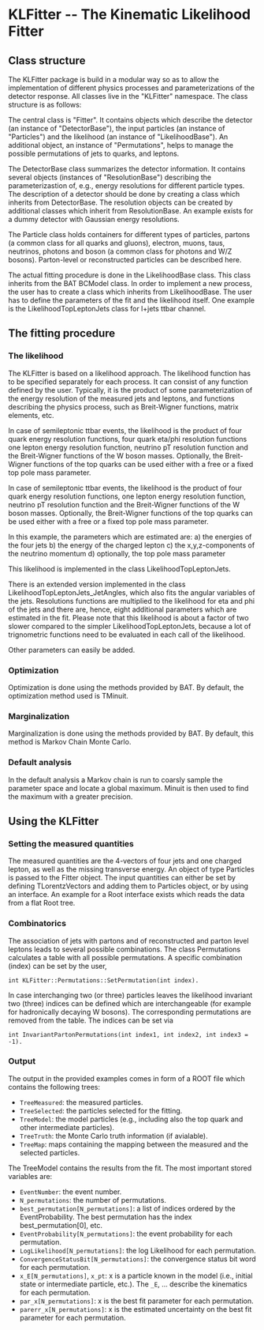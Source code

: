 # KLFitter -- The Kinematic Likelihood Fitter

## Class structure

The KLFitter package is build in a modular way so as to allow the
implementation of different physics processes and parameterizations of
the detector response. All classes live in the "KLFitter" namespace.
The class structure is as follows:

The central class is "Fitter". It contains objects which describe the
detector (an instance of "DetectorBase"), the input particles (an
instance of "Particles") and the likelihood (an instance of
"LikelihoodBase"). An additional object, an instance of
"Permutations", helps to manage the possible permutations of jets to
quarks, and leptons.

The DetectorBase class summarizes the detector information. It
contains several objects (instances of "ResolutionBase") describing
the parameterizastion of, e.g., energy resolutions for different
particle types. The description of a detector should be done by
creating a class which inherits from DetectorBase. The resolution
objects can be created by additional classes which inherit from
ResolutionBase. An example exists for a dummy detector with Gaussian
energy resolutions.

The Particle class holds containers for different types of particles,
partons (a common class for all quarks and gluons), electron, muons,
taus, neutrinos, photons and boson (a common class for photons and W/Z
bosons). Parton-level or reconstructed particles can be described
here.

The actual fitting procedure is done in the LikelihoodBase class. This
class inherits from the BAT BCModel class. In order to implement a new
process, the user has to create a class which inherits from
LikelihoodBase. The user has to define the parameters of the fit and
the likelihood itself. One example is the LikelihoodTopLeptonJets
class for l+jets ttbar channel.


## The fitting procedure

### The likelihood

The KLFitter is based on a likelihood approach. The likelihood
function has to be specified separately for each process. It can
consist of any function defined by the user. Typically, it is the
product of some parameterization of the energy resolution of the
measured jets and leptons, and functions describing the physics
process, such as Breit-Wigner functions, matrix elements, etc.

In case of semileptonic ttbar events, the likelihood is the product of
four quark energy resolution functions, four quark eta/phi resolution
functions one lepton energy resolution function, neutrino pT
resolution function and the Breit-Wigner functions of the W boson
masses. Optionally, the Breit-Wigner functions of the top quarks can
be used either with a free or a fixed top pole mass parameter.

In case of semileptonic ttbar events, the likelihood is the product of
four quark energy resolution functions, one lepton energy resolution
function, neutrino pT resolution function and the Breit-Wigner
functions of the W boson masses. Optionally, the Breit-Wigner
functions of the top quarks can be used either with a free or a fixed
top pole mass parameter.

In this example, the parameters which are estimated are: 
a) the energies of the four jets
b) the energy of the charged lepton
c) the x,y,z-components of the neutrino momentum
d) optionally, the top pole mass parameter

This likelihood is implemented in the class LikelihoodTopLeptonJets.

There is an extended version implemented in the class
LikelihoodTopLeptonJets_JetAngles, which also fits the angular
variables of the jets. Resolutions functions are multiplied to the
likelihood for eta and phi of the jets and there are, hence, eight
additional parameters which are estimated in the fit. Please note that
this likelihood is about a factor of two slower compared to the
simpler LikelihoodTopLeptonJets, because a lot of trignometric
functions need to be evaluated in each call of the likelihood.

Other parameters can easily be added. 

### Optimization

Optimization is done using the methods provided by BAT. By default,
the optimization method used is TMinuit.

### Marginalization

Marginalization is done using the methods provided by BAT. By default,
this method is Markov Chain Monte Carlo.

### Default analysis

In the default analysis a Markov chain is run to coarsly sample the
parameter space and locate a global maximum. Minuit is then used to
find the maximum with a greater precision.


## Using the KLFitter

### Setting the measured quantities

The measured quantities are the 4-vectors of four jets and one charged
lepton, as well as the missing transverse energy. An object of type
Particles is passed to the Fitter object. The input quantities can
either be set by defining TLorentzVectors and adding them to Particles
object, or by using an interface. An example for a Root interface
exists which reads the data from a flat Root tree.

### Combinatorics

The association of jets with partons and of reconstructed and parton
level leptons leads to several possible combinations. The class
Permutations calculates a table with all possible permutations. A
specific combination (index) can be set by the user,

```
int KLFitter::Permutations::SetPermutation(int index). 
```

In case interchanging two (or three) particles leaves the likelihood
invariant two (three) indices can be defined which are interchangeable
(for example for hadronically decaying W bosons). The corresponding
permutations are removed from the table. The indices can be set via

```
int InvariantPartonPermutations(int index1, int index2, int index3 = -1). 
```


### Output

The output in the provided examples comes in form of a ROOT file which
contains the following trees:

* `TreeMeasured`: the measured particles.
* `TreeSelected`: the particles selected for the fitting.
* `TreeModel`: the model particles (e.g., including also the top quark
  and other intermediate particles).
* `TreeTruth`: the Monte Carlo truth information (if avialable).
* `TreeMap`: maps containing the mapping between the measured and the
  selected particles.

The TreeModel contains the results from the fit. The most important
stored variables are:

* `EventNumber`: the event number.
* `N_permutations`: the number of permutations.
* `best_permutation[N_permutations]`: a list of indices ordered by the
  EventProbability. The best permutation has the index
  best_permutation[0], etc.
* `EventProbability[N_permutations]`: the event probability for each
  permutation.
* `LogLikelihood[N_permutations]`: the log Likelihood for each
  permutation.
* `ConvergenceStatusBit[N_permutations]`: the convergence status bit
  word for each permutation.
* `x_E[N_permutations]`, `x_pt`: x is a particle known in the model
  (i.e., initial state or intermediate particle, etc.). The `_E`, ...
  describe the kinematics for each permutation.
* `par_x[N_permutations]`: x is the best fit parameter for each
  permutation.
* `parerr_x[N_permutations]`: x is the estimated uncertainty on the
  best fit parameter for each permutation.
